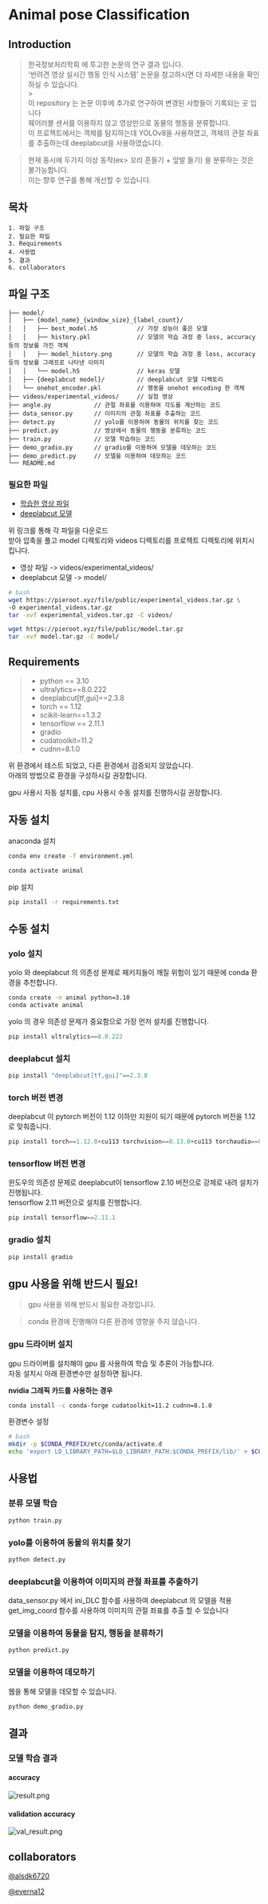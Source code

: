 # Animal pose Classification

## Introduction

> 한국정보처리학회 에 투고한 논문의 연구 결과 입니다.
> <br>
> '반려견 영상 실시간 행동 인식 시스템' 논문을 참고하시면 더 자세한 내용을 확인하실 수 있습니다.
> <br> > <br>
> 이 repository 는 논문 이후에 추가로 연구하여 변경된 사항들이 기록되는 곳 입니다
> <br>
> 웨어러블 센서를 이용하지 않고 영상만으로 동물의 행동을 분류합니다.
> <br>
> 이 프로젝트에서는 객체를 탐지하는데 YOLOv8을 사용하였고, 객체의 관절 좌표를 추출하는데 deeplabcut을 사용하였습니다.

> 현재 동시에 두가지 이상 동작(ex> 꼬리 흔들기 + 앞발 들기) 을 분류하는 것은 불가능합니다.
> <br>
> 이는 향후 연구를 통해 개선할 수 있습니다.

## 목차

```
1. 파일 구조
2. 필요한 파일
3. Requirements
4. 사용법
5. 결과
6. collaborators
```

## 파일 구조

```
├── model/
│   ├── {model_name}_{window_size}_{label_count}/
│   │   ├── best_model.h5           // 가장 성능이 좋은 모델
│   │   ├── history.pkl             // 모델의 학습 과정 중 loss, accuracy 등의 정보를 가진 객체
│   │   ├── model_history.png       // 모델의 학습 과정 중 loss, accuracy 등의 정보를 그래프로 나타낸 이미지
│   │   └── model.h5                // keras 모델
│   ├── {deeplabcut model}/         // deeplabcut 모델 디렉토리
│   └── onehot_encoder.pkl          // 행동을 onehot encoding 한 객체
├── videos/experimental_videos/     // 실험 영상
├── angle.py            // 관절 좌표를 이용하여 각도를 계산하는 코드
├── data_sensor.py      // 이미지의 관절 좌표를 추출하는 코드
├── detect.py           // yolo를 이용하여 동물의 위치를 찾는 코드
├── predict.py          // 영상에서 동물의 행동을 분류하는 코드
├── train.py            // 모델 학습하는 코드
├── demo_gradio.py      // gradio를 이용하여 모델을 데모하는 코드
├── demo_predict.py     // 모델을 이용하여 데모하는 코드
└── README.md
```

### 필요한 파일

- [학습한 영상 파일](https://pieroot.xyz/file/public/experimental_videos.tar.gz)
- [deeplabcut 모델](https://pieroot.xyz/file/public/model.tar.gz)

위 링크를 통해 각 파일을 다운로드
<br>
받아 압축을 풀고 model 디렉토리와 videos 디렉토리를 프로젝트 디렉토리에 위치시킵니다.

- 영상 파일 -> videos/experimental_videos/
- deeplabcut 모델 -> model/

```bash
# bash
wget https://pieroot.xyz/file/public/experimental_videos.tar.gz \
-O experimental_videos.tar.gz
tar -xvf experimental_videos.tar.gz -C videos/

wget https://pieroot.xyz/file/public/model.tar.gz
tar -xvf model.tar.gz -C model/
```

## Requirements

> - python == 3.10
> - ultralytics==8.0.222
> - deeplabcut[tf,gui]==2.3.8
> - torch == 1.12
> - scikit-learn==1.3.2
> - tensorflow == 2.11.1
> - gradio
> - cudatoolkit=11.2
> - cudnn=8.1.0

위 환경에서 테스트 되었고, 다른 환경에서 검증되지 않았습니다.
<br>
아래의 방법으로 환경을 구성하시길 권장합니다.

gpu 사용시 자동 설치를, cpu 사용시 수동 설치를 진행하시길 권장합니다.

## 자동 설치

anaconda 설치

```bash
conda env create -f environment.yml

conda activate animal
```

pip 설치

```bash
pip install -r requirements.txt
```

## 수동 설치

### yolo 설치

yolo 와 deeplabcut 의 의존성 문제로 패키지들이 깨질 위험이 있기 때문에 conda 환경을 추천합니다.

```bash
conda create -n animal python=3.10
conda activate animal
```

yolo 의 경우 의존성 문제가 중요함으로 가장 먼저 설치를 진행합니다.

```python
pip install ultralytics==8.0.222
```

### deeplabcut 설치

```python
pip install "deeplabcut[tf,gui]"==2.3.8
```

### torch 버전 변경

deeplabcut 이 pytorch 버전이 1.12 이하만 지원이 되기 때문에 pytorch 버전을 1.12로 맞춰줍니다.

```python
pip install torch==1.12.0+cu113 torchvision==0.13.0+cu113 torchaudio==0.12.0 --extra-index-url https://download.pytorch.org/whl/cu113
```

### tensorflow 버전 변경

윈도우의 의존성 문제로 deeplabcut이 tensorflow 2.10 버전으로 강제로 내려 설치가 진행됩니다.
<br>
tensorflow 2.11 버전으로 설치를 진행합니다.

```python
pip install tensorflow==2.11.1
```

### gradio 설치

```python
pip install gradio
```

<!-- 중요 -->

## gpu 사용을 위해 반드시 필요!

> gpu 사용을 위해 반드시 필요한 과정입니다.

> conda 환경에 진행해야 다른 환경에 영향을 주지 않습니다.

### gpu 드라이버 설치

gpu 드라이버를 설치해야 gpu 를 사용하여 학습 및 추론이 가능합니다.
<br>
자동 설치시 아래 환경변수만 설정하면 됩니다.

**nvidia 그래픽 카드를 사용하는 경우**

```bash
conda install -c conda-forge cudatoolkit=11.2 cudnn=8.1.0
```

환경변수 설정

```bash
# bash
mkdir -p $CONDA_PREFIX/etc/conda/activate.d
echo 'export LD_LIBRARY_PATH=$LD_LIBRARY_PATH:$CONDA_PREFIX/lib/' > $CONDA_PREFIX/etc/conda/activate.d/env_vars.sh
```

## 사용법

### 분류 모델 학습

```python
python train.py
```

### yolo를 이용하여 동물의 위치를 찾기

```python
python detect.py
```

### deeplabcut을 이용하여 이미지의 관절 좌표를 추출하기

data_sensor.py 에서 ini_DLC 함수를 사용하여 deeplabcut 의 모델을 적용
<br>
get_img_coord 함수를 사용하여 이미지의 관절 좌표를 추출 할 수 있습니다

### 모델을 이용하여 동물을 탐지, 행동을 분류하기

```python
python predict.py
```

### 모델을 이용하여 데모하기

웹을 통해 모델을 데모할 수 있습니다.

```python
python demo_gradio.py
```

## 결과

### 모델 학습 결과

#### accuracy

![result.png](./model/result/result.png)

#### validation accuracy

![val_result.png](./model/result/val_result.png)

## collaborators

[@alsdk6720](https://github.com/alsdk6720)

[@everna12](https://github.com/everna12)
